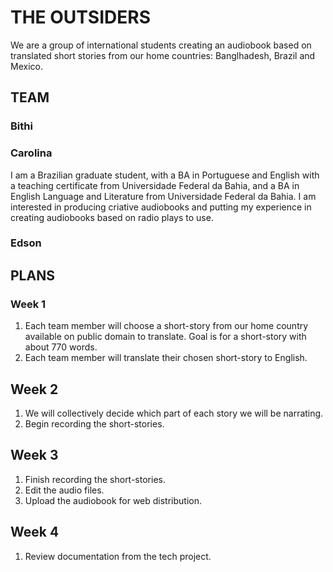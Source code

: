 # THE OUTSIDERS #
We are a group of international students creating an audiobook based on translated short stories from our home countries: Banglhadesh, Brazil and Mexico.

## TEAM ##
### Bithi ###

### Carolina ###
I am a Brazilian graduate student, with a BA in Portuguese and English with a teaching certificate from Universidade Federal da Bahia, and a BA in English Language and Literature from Universidade Federal da Bahia. I am interested in producing criative audiobooks and putting my experience in creating audiobooks based on radio plays to use. 

### Edson ###

## PLANS ##
### Week 1 ###
1. Each team member will choose a short-story from our home country available on public domain to translate. Goal is for a short-story with about 770 words.
2. Each team member will translate their chosen short-story to English.

## Week 2 ##
1. We will collectively decide which part of each story we will be narrating.
2. Begin recording the short-stories.

## Week 3 ##
1. Finish recording the short-stories.
2. Edit the audio files.
3. Upload the audiobook for web distribution.

## Week 4 ##
1. Review documentation from the tech project.
